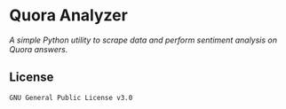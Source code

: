# Quora Analyzer

_A simple Python utility to scrape data and perform sentiment analysis on Quora answers._

## License
`GNU General Public License v3.0`

